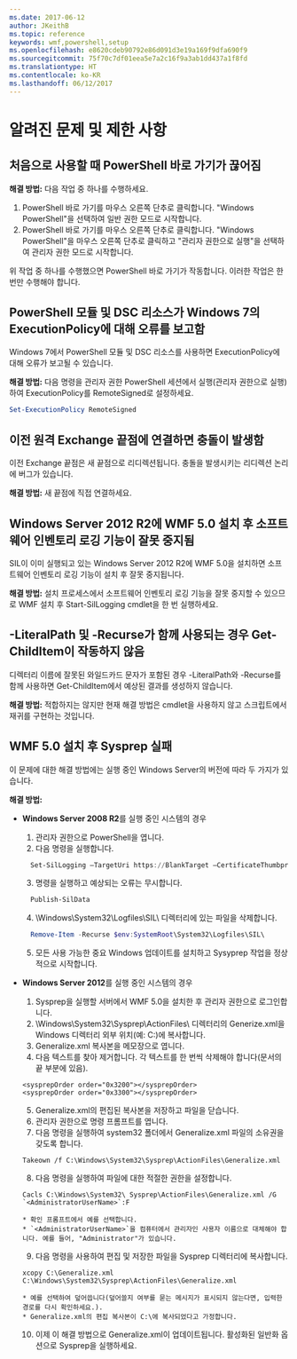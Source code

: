 ```yaml
---
ms.date: 2017-06-12
author: JKeithB
ms.topic: reference
keywords: wmf,powershell,setup
ms.openlocfilehash: e8620cdeb90792e86d091d3e19a169f9dfa690f9
ms.sourcegitcommit: 75f70c7df01eea5e7a2c16f9a3ab1dd437a1f8fd
ms.translationtype: HT
ms.contentlocale: ko-KR
ms.lasthandoff: 06/12/2017
---
```

<a id="known-issues-and-limitations" class="xliff"></a>
# 알려진 문제 및 제한 사항

<a id="powershell-shortcuts-are-broken-when-used-for-the-first-time" class="xliff"></a>
처음으로 사용할 때 PowerShell 바로 가기가 끊어짐
------------------------------------------------------------

**해결 방법:** 다음 작업 중 하나를 수행하세요.

1.  PowerShell 바로 가기를 마우스 오른쪽 단추로 클릭합니다. "Windows PowerShell"을 선택하여 일반 권한 모드로 시작합니다.
2.  PowerShell 바로 가기를 마우스 오른쪽 단추로 클릭합니다. "Windows PowerShell"을 마우스 오른쪽 단추로 클릭하고 "관리자 권한으로 실행"을 선택하여 관리자 권한 모드로 시작합니다.

위 작업 중 하나를 수행했으면 PowerShell 바로 가기가 작동합니다. 이러한 작업은 한 번만 수행해야 합니다.


<a id="powershell-modules-and-dsc-resources-report-errors-about-executionpolicy-on-windows-7" class="xliff"></a>
PowerShell 모듈 및 DSC 리소스가 Windows 7의 ExecutionPolicy에 대해 오류를 보고함
-------------------------------------------------------------------------------------
Windows 7에서 PowerShell 모듈 및 DSC 리소스를 사용하면 ExecutionPolicy에 대해 오류가 보고될 수 있습니다.

**해결 방법:** 다음 명령을 관리자 권한 PowerShell 세션에서 실행(관리자 권한으로 실행)하여 ExecutionPolicy를 RemoteSigned로 설정하세요.

```powershell
Set-ExecutionPolicy RemoteSigned
```

<a id="connecting-to-an-old-remote-exchange-endpoint-causes-a-crash" class="xliff"></a>
이전 원격 Exchange 끝점에 연결하면 충돌이 발생함
------------------------------------------------------------

이전 Exchange 끝점은 새 끝점으로 리디렉션됩니다. 충돌을 발생시키는 리디렉션 논리에 버그가 있습니다.

**해결 방법:** 새 끝점에 직접 연결하세요.


<a id="software-inventory-logging-feature-is-erroneously-stopped-after-wmf-50-installation-on-windows-server-2012-r2" class="xliff"></a>
Windows Server 2012 R2에 WMF 5.0 설치 후 소프트웨어 인벤토리 로깅 기능이 잘못 중지됨
-------------------------------------------------------------------------------------------------------------

SIL이 이미 실행되고 있는 Windows Server 2012 R2에 WMF 5.0을 설치하면 소프트웨어 인벤토리 로깅 기능이 설치 후 잘못 중지됩니다.

**해결 방법:** 설치 프로세스에서 소프트웨어 인벤토리 로깅 기능을 잘못 중지할 수 있으므로 WMF 설치 후 Start-SilLogging cmdlet을 한 번 실행하세요.

<a id="get-childitem-does-not-work-if--literalpath-and--recurse-are-used-together" class="xliff"></a>
-LiteralPath 및 -Recurse가 함께 사용되는 경우 Get-ChildItem이 작동하지 않음
--------------------------------------------------------------------------

디렉터리 이름에 잘못된 와일드카드 문자가 포함된 경우 -LiteralPath와 -Recurse를 함께 사용하면 Get-ChildItem에서 예상된 결과를 생성하지 않습니다.

**해결 방법:** 적합하지는 않지만 현재 해결 방법은 cmdlet을 사용하지 않고 스크립트에서 재귀를 구현하는 것입니다.


<a id="sysprep-fails-after-wmf-50-installation" class="xliff"></a>
WMF 5.0 설치 후 Sysprep 실패
----------------------------------------

이 문제에 대한 해결 방법에는 실행 중인 Windows Server의 버전에 따라 두 가지가 있습니다.

**해결 방법:**
- **Windows Server 2008 R2**를 실행 중인 시스템의 경우
  1. 관리자 권한으로 PowerShell을 엽니다.
  2. 다음 명령을 실행합니다. 
  
  ```powershell
    Set-SilLogging –TargetUri https://BlankTarget –CertificateThumbprint 0123456789
  ```
  3. 명령을 실행하고 예상되는 오류는 무시합니다.
  
  ```powershell
    Publish-SilData
   ```
  4. \Windows\System32\Logfiles\SIL\ 디렉터리에 있는 파일을 삭제합니다.
  
  ```powershell
    Remove-Item -Recurse $env:SystemRoot\System32\Logfiles\SIL\
  ```
  5. 모든 사용 가능한 중요 Windows 업데이트를 설치하고 Sysyprep 작업을 정상적으로 시작합니다.
  
- **Windows Server 2012**를 실행 중인 시스템의 경우
  1.    Sysprep을 실행할 서버에서 WMF 5.0을 설치한 후 관리자 권한으로 로그인합니다.
  2.    \Windows\System32\Sysprep\ActionFiles\ 디렉터리의 Generize.xml을 Windows 디렉터리 외부 위치(예: C:\)에 복사합니다.
  3.    Generalize.xml 복사본을 메모장으로 엽니다.
  4.    다음 텍스트를 찾아 제거합니다. 각 텍스트를 한 번씩 삭제해야 합니다(문서의 끝 부분에 있음).

    ```
    <sysprepOrder order="0x3200"></sysprepOrder>
    <sysprepOrder order="0x3300"></sysprepOrder>
    ```

  5.    Generalize.xml의 편집된 복사본을 저장하고 파일을 닫습니다.
  6.    관리자 권한으로 명령 프롬프트를 엽니다.
  7.    다음 명령을 실행하여 system32 폴더에서 Generalize.xml 파일의 소유권을 갖도록 합니다.

    ```
    Takeown /f C:\Windows\System32\Sysprep\ActionFiles\Generalize.xml 
    ```

  8.    다음 명령을 실행하여 파일에 대한 적절한 권한을 설정합니다.

    ```
    Cacls C:\Windows\System32\ Sysprep\ActionFiles\Generalize.xml /G `<AdministratorUserName>`:F 
    ```
      * 확인 프롬프트에서 예를 선택합니다. 
      * `<AdministratorUserName>`을 컴퓨터에서 관리자인 사용자 이름으로 대체해야 합니다. 예를 들어, "Administrator"가 있습니다.
      
  9.    다음 명령을 사용하여 편집 및 저장한 파일을 Sysprep 디렉터리에 복사합니다.

    ```
    xcopy C:\Generalize.xml C:\Windows\System32\Sysprep\ActionFiles\Generalize.xml 
    ```
      * 예를 선택하여 덮어씁니다(덮어쓸지 여부를 묻는 메시지가 표시되지 않는다면, 입력한 경로를 다시 확인하세요.).
      * Generalize.xml의 편집 복사본이 C:\에 복사되었다고 가정합니다.

  10.   이제 이 해결 방법으로 Generalize.xml이 업데이트됩니다. 활성화된 일반화 옵션으로 Sysprep을 실행하세요.

